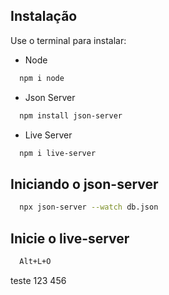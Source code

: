 ## Instalação

Use o terminal para instalar:

* Node
```bash
  npm i node
```
* Json Server
```bash
  npm install json-server
```
* Live Server
```bash
  npm i live-server
``` 

## Iniciando o json-server

```bash
  npx json-server --watch db.json
```

## Inicie o live-server

```bash	
  Alt+L+O
```
teste 123 456